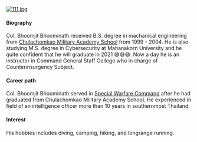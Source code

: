 [![111.jpg](https://i.postimg.cc/x8PDLpXT/111.jpg)](https://postimg.cc/kRDpmcNk)
#### Biography
Col. Bhoomjit Bhoominath received B.S. degree in machanical engineering from [Chulachomkao Military Academy School](http://www.crma.ac.th/) from 1999 - 2004. He is also studying M.S. degree in Cybersecurity at Mahanakorn University and he quite confident that he will graduate in 2021 😅😅😅. Now a day he is an instructor in Command General Staff College who in charge of Counterinsurgency Subject.
#### Career path
Col. Bhoomjit Bhoominath served in [Special Warfare Command](http://www.swcom.rta.mi.th/) after he had graduated from Chulachomkao Military Academy School. He experienced in field of an intelligence officer more than 10 years in southernmost Thailand.
#### Interest
His hobbies includes diving, camping, hiking, and longrange running.
